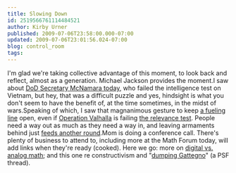 ```yaml
---
title: Slowing Down
id: 2519566761114484521
author: Kirby Urner
published: 2009-07-06T23:58:00.000-07:00
updated: 2009-07-06T23:01:56.024-07:00
blog: control_room
tags: 
---
```


I'm glad we're taking collective advantage of this moment, to look back and reflect, almost as a generation.  Michael Jackson provides the moment.I saw about [DoD Secretary McNamara today](http://www.cbsnews.com/stories/2009/07/06/politics/main5136385.shtml), who failed the intelligence test on Vietnam, but hey, that was a difficult puzzle and yes, hindsight is what you don't seem to have the benefit of, at the time sometimes, in the midst of wars.Speaking of which, I saw that magnanimous gesture to keep [a fueling line](http://mybizmo.blogspot.com/2009/02/news-and-views.html) open, even if [Operation Valhalla](http://mybizmo.blogspot.com/2009/05/more-developments.html) is failing [the relevance test](http://controlroom.blogspot.com/2009/05/bait-and-switch.html).  People need a way out as much as they need a way in, and leaving armaments behind just [feeds another round](http://controlroom.blogspot.com/2008/03/troop-rotation.html).Mom is doing a conference call.  There's plenty of business to attend to, including more at the Math Forum today, will add links when they're ready (cooked).  Here we go:  more on [digital vs. analog math](http://mathforum.org/kb/message.jspa?messageID=6776228&tstart=0); and this one re constructivism and "[dumping Gattegno](http://mathforum.org/kb/message.jspa?messageID=6776229&tstart=0)" (a PSF thread).